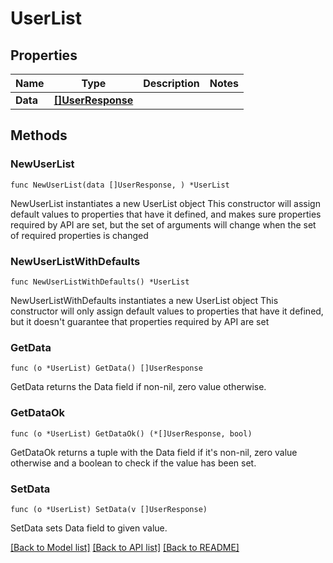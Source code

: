 # UserList

## Properties

Name | Type | Description | Notes
------------ | ------------- | ------------- | -------------
**Data** | [**[]UserResponse**](UserResponse.md) |  | 

## Methods

### NewUserList

`func NewUserList(data []UserResponse, ) *UserList`

NewUserList instantiates a new UserList object
This constructor will assign default values to properties that have it defined,
and makes sure properties required by API are set, but the set of arguments
will change when the set of required properties is changed

### NewUserListWithDefaults

`func NewUserListWithDefaults() *UserList`

NewUserListWithDefaults instantiates a new UserList object
This constructor will only assign default values to properties that have it defined,
but it doesn't guarantee that properties required by API are set

### GetData

`func (o *UserList) GetData() []UserResponse`

GetData returns the Data field if non-nil, zero value otherwise.

### GetDataOk

`func (o *UserList) GetDataOk() (*[]UserResponse, bool)`

GetDataOk returns a tuple with the Data field if it's non-nil, zero value otherwise
and a boolean to check if the value has been set.

### SetData

`func (o *UserList) SetData(v []UserResponse)`

SetData sets Data field to given value.



[[Back to Model list]](../README.md#documentation-for-models) [[Back to API list]](../README.md#documentation-for-api-endpoints) [[Back to README]](../README.md)


